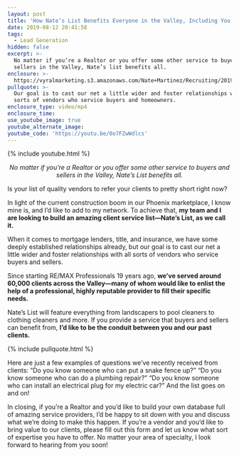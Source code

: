 ```yaml
---
layout: post
title: 'How Nate’s List Benefits Everyone in the Valley, Including You'
date: 2019-08-12 20:41:58
tags:
  - Lead Generation
hidden: false
excerpt: >-
  No matter if you’re a Realtor or you offer some other service to buyers and
  sellers in the Valley, Nate’s list benefits all.
enclosure: >-
  https://vyralmarketing.s3.amazonaws.com/Nate+Martinez/Recruiting/2019/Client+Service+List.mp4
pullquote: >-
  Our goal is to cast our net a little wider and foster relationships with all
  sorts of vendors who service buyers and homeowners.
enclosure_type: video/mp4
enclosure_time:
use_youtube_image: true
youtube_alternate_image:
youtube_code: 'https://youtu.be/0o7FZwWdlcs'
---
```


{% include youtube.html %}

<p style="text-align: center;"><em>No matter if you’re a Realtor or you offer some other service to buyers and sellers in the Valley, Nate’s List benefits all.</em></p>

Is your list of quality vendors to refer your clients to pretty short right now?&nbsp;

In light of the current construction boom in our Phoenix marketplace, I know mine is, and I’d like to add to my network. To achieve that, **my team and I are looking to build an amazing client service list—Nate’s List, as we call it.&nbsp;**

When it comes to mortgage lenders, title, and insurance, we have some deeply established relationships already, but our goal is to cast our net a little wider and foster relationships with all sorts of vendors who service buyers and sellers.&nbsp;

Since starting RE/MAX Professionals 19 years ago, **we’ve served around 60,000 clients across the Valley—many of whom would like to enlist the help of a professional, highly reputable provider to fill their specific needs.**&nbsp;

Nate’s List will feature everything from landscapers to pool cleaners to clothing cleaners and more. If you provide a service that buyers and sellers can benefit from, **I’d like to be the conduit between you and our past clients.**

{% include pullquote.html %}

Here are just a few examples of questions we’ve recently received from clients: “Do you know someone who can put a snake fence up?” “Do you know someone who can do a plumbing repair?” “Do you know someone who can install an electrical plug for my electric car?” And the list goes on and on\!&nbsp;

In closing, if you’re a Realtor and you’d like to build your own database full of amazing service providers, I’d be happy to sit down with you and discuss what we’re doing to make this happen. If you’re a vendor and you’d like to bring value to our clients, please fill out this form and let us know what sort of expertise you have to offer. No matter your area of specialty, I look forward to hearing from you soon\!&nbsp;